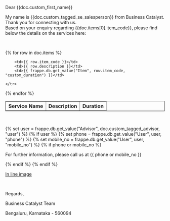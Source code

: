 <style>
    table{
        border-spacing : 0px;
    }
</style>

<p>Dear {{doc.custom_first_name}}</p>

<p>My name is {{doc.custom_tagged_se_salesperson}} from Business Catalyst.
Thank you for connecting with us.<br>
Based on your enquiry regarding {{doc.items[0].item_code}}, please find below the details on the services here:</p>

<p><br></p>

<table border=1 width="100%">
    <tr>
        <th>Service Name</th>
        <th>Description</th>
        <th>Duration</th>
    </tr>
{% for row in doc.items %}
    <tr>

        <td>{{ row.item_code }}</td>
        <td>{{ row.description }}</td>
        <td>{{ frappe.db.get_value("Item", row.item_code, "custom_duration") }}</td>

    </tr>
{% endfor %}
</table>

<p><br></p>

<p>{% set user = frappe.db.get_value("Advisor", doc.custom_tagged_advisor, "user") %}
{% if user %}
{% set phone = frappe.db.get_value("User", user, "phone") %}
{% set mobile_no = frappe.db.get_value("User", user, "mobile_no") %}
{% if phone or mobile_no %}
    <p>For further information, please call us at {{ phone or mobile_no }}</p>

<p>{% endif %}
{% endif %}</p></p>

<p><a href="https://drive.google.com/file/d/1qJwIoIaxjVe5V2mluDCfaQGISliHZIme/view">In line image</a></p>

<p><br></p>

<p>Regards,</p>

<p>Business Catalyst Team</p>

<p>Bengaluru, Karnataka - 560094</p>